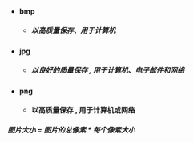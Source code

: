 * #### bmp

  * ##### 以高质量保存、用于计算机
* #### jpg

  * ##### 以良好的质量保存 , 用于计算机、电子邮件和网络
* #### png

  * #### 以高质量保存 , 用于计算机或网络

##### 图片大小 = 图片的总像素 \* 每个像素大小





